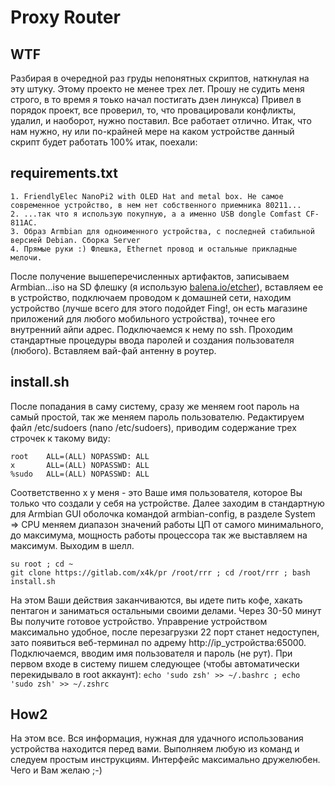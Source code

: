 # Proxy Router


## WTF
Разбирая в очередной раз груды непонятных скриптов, наткнулая на эту штуку. Этому проекто не менее трех лет. Прошу не судить меня строго, в то время я тоько начал постигать дзен линукса) Привел в порядок проект, все проверил, то, что провацировали конфликты, удалил, и наоборот, нужно поставил. Все работает отлично. Итак, что нам нужно, ну или по-крайней мере на каком устройстве данный скрипт будет работать 100% итак, поехали:

## requirements.txt

    1. FriendlyElec NanoPi2 with OLED Hat and metal box. Не самое современное устройство, в нем нет собственного приемника 80211...  
    2. ...так что я использую покупную, а а именно USB dongle Comfast CF-811AC.
    3. Образ Armbian для одноименного устройства, с последней стабильной версией Debian. Сборка Server
    4. Прямые руки :) Флешка, Ethernet провод и остальные прикладные мелочи.

После получение вышеперечисленных артифактов, записываем Armbian...iso на SD флешку (я использую [balena.io/etcher](url)), вставляем ее в устройство, подключаем проводом к домашней сети, находим устройство (лучше всего для этого подойдет Fing!, он есть магазине приложений для любого мобильного устройства), точнее его внутренний айпи адрес. Подключаемся к нему по ssh. Проходим стандартные процедуры ввода паролей и создания пользователя (любого). Вставляем вай-фай антенну в роутер.

## install.sh

После попадания в саму систему, сразу же меняем root пароль на самый простой, так же меняем пароль пользователю. Редактируем файл /etc/sudoers (nano /etc/sudoers), приводим содержание трех строчек к такому виду:

```
root    ALL=(ALL) NOPASSWD: ALL
x       ALL=(ALL) NOPASSWD: ALL
%sudo   ALL=(ALL) NOPASSWD: ALL
```
Соответственно х у меня - это Ваше имя пользователя, которое Вы только что создали у себя на устройстве. Далее заходим в стандартную для Armbian GUI оболочка командой armbian-config, в разделе System => CPU меняем диапазон значений работы ЦП от самого минимального, до максимума, мощность работы процессора так же выставляем на максимум. Выходим в шелл.

```
su root ; cd ~
git clone https://gitlab.com/x4k/pr /root/rrr ; cd /root/rrr ; bash install.sh
```
На этом Ваши действия заканчиваются, вы идете пить кофе, хакать пентагон и заниматься остальными своими делами. Через 30-50 минут Вы получите готовое устройство. Управрение устройством максимально удобное, после перезагрузки 22 порт станет недоступен, зато появиться веб-терминал по адрему http://ip_устройства:65000. Подключаемся, вводим имя пользователя и пароль (не рут). При первом входе в систему пишем следующее (чтобы автоматически перекидывало в root аккаунт): `echo 'sudo zsh' >> ~/.bashrc ; echo 'sudo zsh' >> ~/.zshrc`

## How2

На этом все. Вся информация, нужная для удачного использования устройства находится перед вами. Выполняем любую из команд и следуем простым инструкциям. Интерфейс максимально дружелюбен. Чего и Вам желаю ;-)
